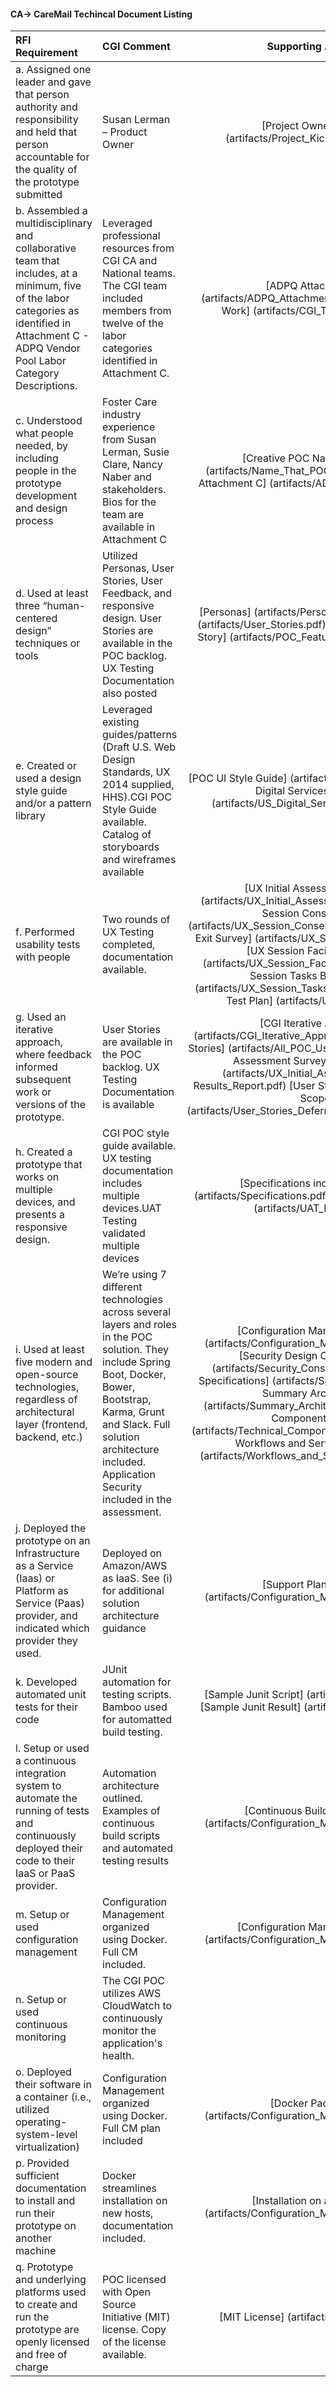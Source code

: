 #### CA-> CareMail Techincal Document Listing 

| RFI Requirement| CGI Comment| Supporting Artifacts  |
| :------------- |:-------------|:-------------:|
| a. Assigned one leader and gave that person authority and responsibility and held that person accountable for the quality of the prototype submitted | Susan Lerman – Product Owner |[Project Owner Kickoff] (artifacts/Project_Kickoff_Meeting.pdf)|
|b. Assembled a multidisciplinary and collaborative team that includes, at a minimum, five of the labor categories as identified in Attachment C - ADPQ Vendor Pool Labor Category Descriptions.|Leveraged professional resources from CGI CA and National teams. The CGI team included members from twelve of the labor categories identified in Attachment C.|[ADPQ Attachment C] (artifacts/ADPQ_Attachment_C.pdf) [CGI Team At Work] (artifacts/CGI_Team_At_Work.pdf)|
|c. Understood what people needed, by including people in the prototype development and design process|Foster Care industry experience from Susan Lerman, Susie Clare, Nancy Naber and stakeholders. Bios for the team are available in Attachment C|[Creative POC Naming Contest] (artifacts/Name_That_POC_Contest.pdf) [ADPQ Attachment C] (artifacts/ADPQ_Attachment_C.pdf)|
|d. Used at least three “human-centered design” techniques or tools| Utilized Personas, User Stories, User Feedback, and responsive design. User Stories are available in the POC backlog. UX Testing Documentation also posted|[Personas] (artifacts/Personas.pdf) [User Stories] (artifacts/User_Stories.pdf) [POC Features by User Story] (artifacts/POC_Features_by_User_Story.pdf)|
|e. Created or used a design style guide and/or a pattern library|Leveraged existing guides/patterns (Draft U.S. Web Design Standards, UX 2014 supplied, HHS).CGI POC Style Guide available.  Catalog of storyboards and wireframes available |[POC UI Style Guide] (artifacts/Specifications.pdf) [US Digital Services Playbook] (artifacts/US_Digital_Services_Playbook.pdf)|
|f. Performed usability tests with people|Two rounds of UX Testing completed, documentation available.|[UX Initial Assessment Survey] (artifacts/UX_Initial_Assessment_Survey.pdf) [UX Session Consent Form] (artifacts/UX_Session_Consent_Form.pdf) [UX Session Exit Survey] (artifacts/UX_Session_Exit_Survey.pdf) [UX Session Facilitator Script] (artifacts/UX_Session_Facilitator_Script.pdf) [UX Session Tasks Birth Parents] (artifacts/UX_Session_Tasks_Birth_Parents.pdf) [UX Test Plan] (artifacts/UX_Test_Plan.pdf)|
|g. Used an iterative approach, where feedback informed subsequent work or versions of the prototype.|User Stories are available in the POC backlog. UX Testing Documentation is available |[CGI Iterative Approach] (artifacts/CGI_Iterative_Approach.pdf) [All POC User Stories] (artifacts/All_POC_User_Stories.pdf) [UX Initial Assessment Survey Results Report] (artifacts/UX_Initial_Assessment_Survey Results_Report.pdf) [User Stories Deferred as Out of Scope] (artifacts/User_Stories_Deferred_as_Out_of_Scope.pdf)|
|h. Created a prototype that works on multiple devices, and presents a responsive design.|CGI POC style guide available. UX testing documentation includes multiple devices.UAT Testing validated multiple devices|[Specifications including Mobile] (artifacts/Specifications.pdf) [UAT including Mobile] (artifacts/UAT_Results.pdf)|
|i. Used at least five modern and open-source technologies, regardless of architectural layer (frontend, backend, etc.)| We’re using 7 different technologies across several layers and roles in the POC solution. They include Spring Boot, Docker, Bower, Bootstrap, Karma, Grunt and Slack. Full solution architecture included. Application Security included in the assessment.|[Configuration Management Plan] (artifacts/Configuration_Management_Plan.pdf) [Security Design Considerations] (artifacts/Security_Considerations.pdf) [POC Specifications] (artifacts/Specifications.pdf) [POC Summary Architecture] (artifacts/Summary_Architecture.pdf) [Technical Components Used] (artifacts/Technical_Components.pdf) [Inter-Process Workflows and Service Messages] (artifacts/Workflows_and_Service_Messages.pdf)|
|j. Deployed the prototype on an Infrastructure as a Service (Iaas) or Platform as Service (Paas) provider, and indicated which provider they used.|Deployed on Amazon/AWS as IaaS. See (i) for additional solution architecture guidance |[Support Plan for AWS] (artifacts/Configuration_Management_Plan.pdf)|		
|k. Developed automated unit tests for their code|JUnit automation for testing scripts. Bamboo used for automatted build testing. |[Sample Junit Script] (artifacts/Junit_Script.pdf) [Sample Junit Result] (artifacts/Junit_Results.pdf)|
|l. Setup or used a continuous integration system to automate the running of tests and continuously deployed their code to their IaaS or PaaS provider.| Automation architecture outlined. Examples of continuous build scripts and automated testing results|[Continuous Build and Testing] (artifacts/Configuration_Management_Plan.pdf)|
|m. Setup or used configuration management|Configuration Management organized using Docker. Full CM included.|[Configuration Management Plan] (artifacts/Configuration_Management_Plan.pdf)|
|n. Setup or used continuous monitoring|The CGI POC utilizes AWS CloudWatch to continuously monitor the application's health.||
|o. Deployed their software in a container (i.e., utilized operating-system-level virtualization)|Configuration Management organized using Docker. Full CM plan included|[Docker Packaging] (artifacts/Configuration_Management_Plan.pdf)|
|p. Provided sufficient documentation to install and run their prototype on another machine|Docker streamlines installation on new hosts, documentation included.|[Installation on a New Host] (artifacts/Configuration_Management_Plan.pdf)|
|q. Prototype and underlying platforms used to create and run the prototype are openly licensed and free of charge|POC licensed with Open Source Initiative (MIT) license. Copy of the license available.|[MIT License] (artifacts/MIT_License.pdf)|

